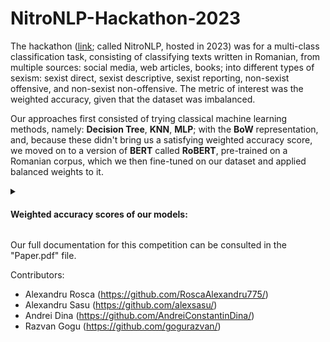 # NitroNLP-Hackathon-2023

The hackathon ([link](https://www.kaggle.com/competitions/nitro-language-processing-2/); called NitroNLP, hosted in 2023) was for a multi-class classification task, consisting of classifying texts written in Romanian, from multiple sources: social media, web articles, books; into different types of sexism: sexist direct, sexist descriptive, sexist reporting, non-sexist offensive, and non-sexist non-offensive. The metric of interest was the weighted accuracy, given that the dataset was imbalanced.

Our approaches first consisted of trying classical machine learning methods, namely: **Decision Tree**, **KNN**, **MLP**; with the **BoW** representation, and, because these didn't bring us a satisfying weighted accuracy score, we moved on to a version of **BERT** called **RoBERT**, pre-trained on a Romanian corpus, which we then fine-tuned on our dataset and applied balanced weights to it.

<details>
<summary><h4>Weighted accuracy scores of our models:</h4></summary>

![image](https://github.com/alexsasu/NitroNLP-Hackathon-2023/assets/87432371/1198f713-0cab-4946-ad95-2b3229b0242b)
</details>

Our full documentation for this competition can be consulted in the "Paper.pdf" file.

Contributors:
- Alexandru Rosca (https://github.com/RoscaAlexandru775/)
- Alexandru Sasu (https://github.com/alexsasu/)
- Andrei Dina (https://github.com/AndreiConstantinDina/)
- Razvan Gogu (https://github.com/gogurazvan/)
